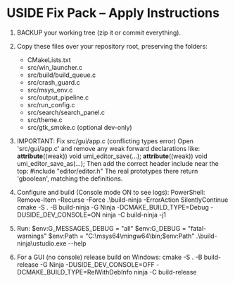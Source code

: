 USIDE Fix Pack – Apply Instructions
===================================

1) BACKUP your working tree (zip it or commit everything).

2) Copy these files over your repository root, preserving the folders:
   - CMakeLists.txt
   - src/win_launcher.c
   - src/build/build_queue.c
   - src/crash_guard.c
   - src/msys_env.c
   - src/output_pipeline.c
   - src/run_config.c
   - src/search/search_panel.c
   - src/theme.c
   - src/gtk_smoke.c  (optional dev-only)

3) IMPORTANT: Fix src/gui/app.c (conflicting types error)
   Open 'src/gui/app.c' and remove any weak forward declarations like:
       __attribute__((weak)) void umi_editor_save(...);
       __attribute__((weak)) void umi_editor_save_as(...);
   Then add the correct header include near the top:
       #include "editor/editor.h"
   The real prototypes there return 'gboolean', matching the definitions.

4) Configure and build (Console mode ON to see logs):
   PowerShell:
     Remove-Item -Recurse -Force .\build-ninja -ErrorAction SilentlyContinue
     cmake -S . -B build-ninja -G Ninja -DCMAKE_BUILD_TYPE=Debug -DUSIDE_DEV_CONSOLE=ON
     ninja -C build-ninja -j1

5) Run:
   $env:G_MESSAGES_DEBUG = "all"
   $env:G_DEBUG = "fatal-warnings"
   $env:Path = "C:\msys64\mingw64\bin;$env:Path"
   .\build-ninja\ustudio.exe --help

6) For a GUI (no console) release build on Windows:
   cmake -S . -B build-release -G Ninja -DUSIDE_DEV_CONSOLE=OFF -DCMAKE_BUILD_TYPE=RelWithDebInfo
   ninja -C build-release
